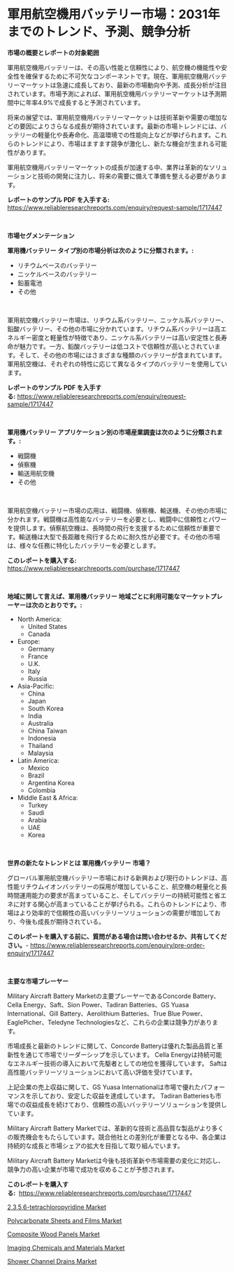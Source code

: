 <p><h1>軍用航空機用バッテリー市場：2031年までのトレンド、予測、競争分析</h1></p><p><strong>市場の概要とレポートの対象範囲</strong></p>
<p><p>軍用航空機用バッテリーは、その高い性能と信頼性により、航空機の機能性や安全性を確保するために不可欠なコンポーネントです。現在、軍用航空機用バッテリーマーケットは急速に成長しており、最新の市場動向や予測、成長分析が注目されています。市場予測によれば、軍用航空機用バッテリーマーケットは予測期間中に年率4.9%で成長すると予測されています。</p><p>将来の展望では、軍用航空機用バッテリーマーケットは技術革新や需要の増加などの要因によりさらなる成長が期待されています。最新の市場トレンドには、バッテリーの軽量化や長寿命化、高温環境での性能向上などが挙げられます。これらのトレンドにより、市場はますます競争が激化し、新たな機会が生まれる可能性があります。</p><p>軍用航空機用バッテリーマーケットの成長が加速する中、業界は革新的なソリューションと技術の開発に注力し、将来の需要に備えて準備を整える必要があります。</p></p>
<p><strong>レポートのサンプル PDF を入手する:</strong> <a href="https://www.reliableresearchreports.com/enquiry/request-sample/1717447">https://www.reliableresearchreports.com/enquiry/request-sample/1717447</a></p>
<p>&nbsp;</p>
<p><strong>市場セグメンテーション</strong></p>
<p><strong>軍用機バッテリー タイプ別の市場分析は次のように分類されます。:</strong></p>
<p><ul><li>リチウムベースのバッテリー</li><li>ニッケルベースのバッテリー</li><li>鉛蓄電池</li><li>その他</li></ul></p>
<p>&nbsp;</p>
<p><p>軍用航空機バッテリー市場は、リチウム系バッテリー、ニッケル系バッテリー、鉛酸バッテリー、その他の市場に分かれています。リチウム系バッテリーは高エネルギー密度と軽量性が特徴であり、ニッケル系バッテリーは高い安定性と長寿命が魅力です。一方、鉛酸バッテリーは低コストで信頼性が高いとされています。そして、その他の市場にはさまざまな種類のバッテリーが含まれています。軍用航空機は、それぞれの特性に応じて異なるタイプのバッテリーを使用しています。</p></p>
<p><strong>レポートのサンプル PDF を入手する:</strong>&nbsp;<a href="https://www.reliableresearchreports.com/enquiry/request-sample/1717447">https://www.reliableresearchreports.com/enquiry/request-sample/1717447</a></p>
<p>&nbsp;</p>
<p><strong> 軍用機バッテリー アプリケーション別の市場産業調査は次のように分類されます。:</strong></p>
<p><ul><li>戦闘機</li><li>偵察機</li><li>輸送用航空機</li><li>その他</li></ul></p>
<p>&nbsp;</p>
<p><p>軍用航空機バッテリー市場の応用は、戦闘機、偵察機、輸送機、その他の市場に分かれます。戦闘機は高性能なバッテリーを必要とし、戦闘中に信頼性とパワーを提供します。偵察航空機は、長時間の飛行を支援するために信頼性が重要です。輸送機は大型で長距離を飛行するために耐久性が必要です。その他の市場は、様々な任務に特化したバッテリーを必要とします。</p></p>
<p><strong>このレポートを購入する:</strong>&nbsp; <a href="https://www.reliableresearchreports.com/purchase/1717447">https://www.reliableresearchreports.com/purchase/1717447</a></p>
<p>&nbsp;</p>
<p><strong>地域に関して言えば、軍用機バッテリー 地域ごとに利用可能なマーケットプレーヤーは次のとおりです。:</strong></p>
<p><ul>
    <li>
        North America:
        <ul>
            <li>United States</li>
            <li>Canada</li>
        </ul>
    </li>
    <li>
        Europe:
        <ul>
            <li>Germany</li>
            <li>France</li>
            <li>U.K.</li>
            <li>Italy</li>
            <li>Russia</li>
        </ul>
    </li>
    <li>
        Asia-Pacific:
        <ul>
            <li>China</li>
            <li>Japan</li>
            <li>South Korea</li>
            <li>India</li>
            <li>Australia</li>
            <li>China Taiwan</li>
            <li>Indonesia</li>
            <li>Thailand</li>
            <li>Malaysia</li>
        </ul>
    </li>
    <li>
        Latin America:
        <ul>
            <li>Mexico</li>
            <li>Brazil</li>
            <li>Argentina Korea</li>
            <li>Colombia</li>
        </ul>
    </li>
    <li>
        Middle East & Africa:
        <ul>
            <li>Turkey</li>
            <li>Saudi</li>
            <li>Arabia</li>
            <li>UAE</li>
            <li>Korea</li>
        </ul>
    </li>
    </ul></p>
<p>&nbsp;</p>
<p><strong>世界の新たなトレンドとは 軍用機バッテリー 市場？</strong></p>
<p><p>グローバル軍用航空機バッテリー市場における新興および現行のトレンドは、高性能リチウムイオンバッテリーの採用が増加していること、航空機の軽量化と長時間運用能力の要求が高まっていること、そしてバッテリーの持続可能性と省エネに対する関心が高まっていることが挙げられる。これらのトレンドにより、市場はより効率的で信頼性の高いバッテリーソリューションの需要が増加しており、今後も成長が期待されている。</p></p>
<p><strong>このレポートを購入する前に、質問がある場合は問い合わせるか、共有してください。</strong>- <a href="https://www.reliableresearchreports.com/enquiry/pre-order-enquiry/1717447">https://www.reliableresearchreports.com/enquiry/pre-order-enquiry/1717447</a></p>
<p>&nbsp;</p>
<p><strong>主要な市場プレーヤー</strong></p>
<p><p>Military Aircraft Battery Marketの主要プレーヤーであるConcorde Battery、Cella Energy、Saft、Sion Power、Tadiran Batteries、GS Yuasa International、Gill Battery、Aerolithium Batteries、True Blue Power、EaglePicher、Teledyne Technologiesなど、これらの企業は競争力があります。</p><p>市場成長と最新のトレンドに関して、Concorde Batteryは優れた製品品質と革新性を通じて市場でリーダーシップを示しています。 Cella Energyは持続可能なエネルギー技術の導入において先駆者としての地位を獲得しています。 Saftは高性能バッテリーソリューションにおいて高い評価を受けています。</p><p>上記企業の売上収益に関して、GS Yuasa Internationalは市場で優れたパフォーマンスを示しており、安定した収益を達成しています。 Tadiran Batteriesも市場での収益成長を続けており、信頼性の高いバッテリーソリューションを提供しています。</p><p>Military Aircraft Battery Marketでは、革新的な技術と高品質な製品がより多くの販売機会をもたらしています。競合他社との差別化が重要となる中、各企業は持続的な成長と市場シェアの拡大を目指して取り組んでいます。</p><p>Military Aircraft Battery Marketは今後も技術革新や市場需要の変化に対応し、競争力の高い企業が市場で成功を収めることが予想されます。</p></p>
<p><strong>このレポートを購入する:</strong>&nbsp;&nbsp;<a href="https://www.reliableresearchreports.com/purchase/1717447">https://www.reliableresearchreports.com/purchase/1717447</a></p>
<p><p><a href="https://pretty-mail-caf.notion.site/2-3-5-6-tetrachloropyridine-Market-Size-Growing-and-Forecasted-for-period-from-2024-2031-and-provi-47bd6bce3e3e4755bab8a6b35e7b3e20">2,3,5,6-tetrachloropyridine Market</a></p><p><a href="https://github.com/luckyshygirl/Market-Research-Report-List-3/blob/main/polycarbonate-sheets-and-films-market.md">Polycarbonate Sheets and Films Market</a></p><p><a href="https://view.publitas.com/reportprime-1/decoding-the-composite-wood-panels-market-a-deep-dive-into-the-latest-market-trends-market-segmentation-and-competitive-analysis/">Composite Wood Panels Market</a></p><p><a href="https://github.com/vimar16th/Market-Research-Report-List-3/blob/main/imaging-chemicals-and-materials-market.md">Imaging Chemicals and Materials Market</a></p><p><a href="https://view.publitas.com/reportprime-1/shower-channel-drains-market-size-evaluating-its-market-trends-growth-and-projections-2024-2031/">Shower Channel Drains Market</a></p></p>